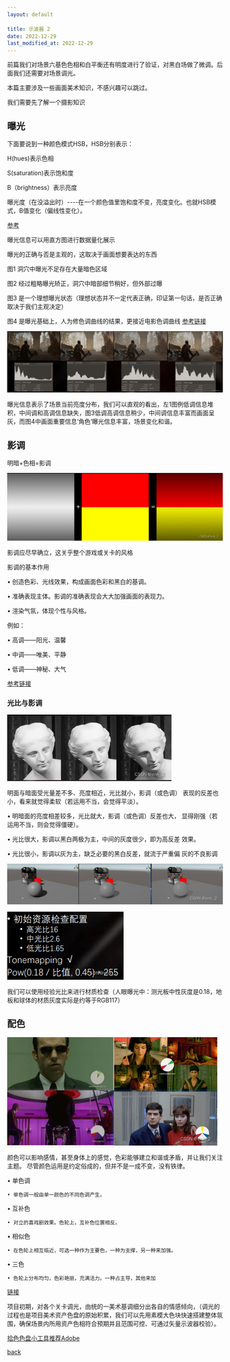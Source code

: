 ```yaml
---
layout: default

title: 示波器 2
date: 2022-12-29
last_modified_at: 2022-12-29
---
```


前篇我们对场景六基色色相和白平衡还有明度进行了验证，对黑白场做了微调。后面我们还需要对场景调光。

本篇主要涉及一些画面美术知识，不感兴趣可以跳过。



我们需要先了解一个摄影知识

## 曝光

下面要说到一种颜色模式HSB，HSB分别表示：

H(hues)表示色相

S(saturation)表示饱和度

B（brightness）表示亮度

曝光度（在没溢出时）----在一个颜色值里饱和度不变，亮度变化。也就HSB模式，B值变化（偏线性变化）。

[参考](https://www.zhihu.com/question/263561970/answer/273922231)



曝光信息可以用直方图进行数据量化展示

曝光的正确与否是主观的，这取决于画面想要表达的东西

图1    洞穴中曝光不足存在大量暗色区域 

图2    经过粗略曝光矫正，洞穴中暗部细节稍好，但外部过曝 

图3    是一个理想曝光状态（理想状态并不一定代表正确，印证第一句话，是否正确取决于我们主观决定） 

图4    是曝光基础上，人为修色调曲线的结果，更接近电影色调曲线                    [参考链接](https://bartwronski.com/2016/08/29/localized-tonemapping/)

![Branching](../../assets/img/monitor/tonemapping.png)

曝光信息表示了场景当前亮度分布，我们可以直观的看出，左1图例低调信息堆积，中间调和高调信息缺失，图3低调高调信息稍少，中间调信息丰富而画面呈灰，而图4中画面重要信息‘角色’曝光信息丰富，场景变化和谐。

## 影调

明暗+色相=影调

![Branching](../../assets/img/monitor/color_show1.png)

影调应尽早确立，这关乎整个游戏或关卡的风格



影调的基本作用

 • 创造色彩、光线效果，构成画面色彩和黑白的基调。

 • 准确表现主体。影调的准确表现会大大加强画面的表现力。

 • 渲染气氛，体现个性与风格。


例如： 

• 高调——阳光、温馨 

• 中调——唯美、平静 

• 低调——神秘、大气

[参考链接](https://mp.weixin.qq.com/s/mVhheqpmk3O3xra6I64upg)



### 光比与影调

![Branching](../../assets/img/monitor/light_gray.png)

明面与暗面受光量差不多、亮度相近，光比就小，影调（或色调） 表现的反差也小，看来就觉得柔软（若运用不当，会觉得平淡）。 

• 明暗面的亮度相差较多，光比就大，影调（或色调）反差也大， 显得刚强（若运用不当，则会觉得僵硬）。 

• 光比很大，影调以黑白两极为主，中间的灰度很少，即为高反差 效果。 

• 光比很小，影调以灰为主，缺乏必要的黑白反差，就流于严重偏 灰的不良影调


![Branching](../../assets/img/monitor/test_scene_gray.png)

![Branching](../../assets/img/monitor/test_scene_gray2.png)

我们可以使用经验光比来进行材质检查（人眼曝光中：测光板中性灰度是0.18，地板和球体的材质灰度实际是约等于RGB117）

## 配色

![Branching](../../assets/img/monitor/color_scene_test.png)

颜色可以影响感情，甚至身体上的感觉，色彩能够建立和谐或矛盾，并让我们关注主题。 尽管颜色运用是约定俗成的，但并不是一成不变，没有铁律。 

• 单色调 

    • 单色调一般由单一颜色的不同色调产生。 

• 互补色 

    • 对立的喜戏剧效果。色轮上，互补色位置相反。 

• 相似色 

    • 在色轮上相互临近，可选一种作为主要色，一种为支撑，另一种来加强。 

• 三色 

    • 色轮上分布均匀，色彩艳丽，充满活力。一种占主导，其他来加

[链接](https://www.studiobinder.com/blog/how-to-use-color-in-film-50-examples-of-movie-color-palettes/)



项目初期，对各个关卡调光，由统的一美术基调细分出各自的情感倾向，（调光的过程也是项目美术资产色盘的原始积累，我们可以先用素模大色块快速搭建整体氛围，确保场景内所用资产色相符合预期并且范围可控、可通过矢量示波器校验）。



[拾色色盘小工具推荐Adobe](https://color.adobe.com/zh/create/color-wheel)   


[back](../../coding-page.html)